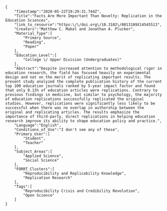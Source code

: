 
    {
        "Timestamp":"2020-05-22T19:29:31.744Z",
        "Title":"Facts Are More Important Than Novelty: Replication in the Education Sciences",
        "link_to_resource":"https:\/\/doi.org\/10.3102\/0013189X14545513",
        "Creators":"Matthew C. Makel and Jonathan A. Plucker",
        "Material_Type":[
            "Primary Source",
            "Reading",
            "Paper"
        ],
        "Education_Level":[
            "College \/ Upper Division (Undergraduates)"
        ],
        "Abstract":"Despite increased attention to methodological rigor in education research, the field has focused heavily on experimental design and not on the merit of replicating important results. The present study analyzed the complete publication history of the current top 100 education journals ranked by 5-year impact factor and found that only 0.13% of education articles were replications. Contrary to previous findings in medicine, but similar to psychology, the majority of education replications successfully replicated the original studies. However, replications were significantly less likely to be successful when there was no overlap in authorship between the original and replicating articles. The results emphasize the importance of third-party, direct replications in helping education research improve its ability to shape education policy and practice.",
        "Language":"English",
        "Conditions_of_Use":"I don't see any of these",
        "Primary_User":[
            "Student",
            "Teacher"
        ],
        "Subject_Areas":[
            "Applied Science",
            "Social Science"
        ],
        "FORRT_Clusters":[
            "Reproducibility and Replicability Knowledge",
            "Replication Research"
        ],
        "Tags":[
            "Reproducibility Crisis and Credibility Revolution",
            "Open Science"
        ]
    }
